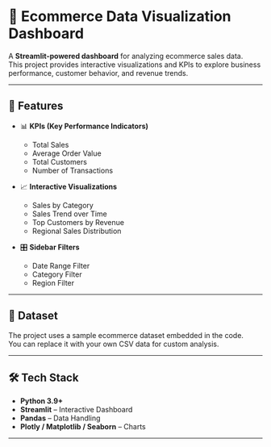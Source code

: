 # 🛒 Ecommerce Data Visualization Dashboard  

A **Streamlit-powered dashboard** for analyzing ecommerce sales data.  
This project provides interactive visualizations and KPIs to explore business performance, customer behavior, and revenue trends.  

---

## 🚀 Features
- 📊 **KPIs (Key Performance Indicators)**  
  - Total Sales  
  - Average Order Value  
  - Total Customers  
  - Number of Transactions  

- 📈 **Interactive Visualizations**  
  - Sales by Category  
  - Sales Trend over Time  
  - Top Customers by Revenue  
  - Regional Sales Distribution  

- 🎛 **Sidebar Filters**  
  - Date Range Filter  
  - Category Filter  
  - Region Filter  

---

## 📂 Dataset
The project uses a sample ecommerce dataset embedded in the code.  
You can replace it with your own CSV data for custom analysis.  

---

## 🛠️ Tech Stack
- **Python 3.9+**
- **Streamlit** – Interactive Dashboard  
- **Pandas** – Data Handling  
- **Plotly / Matplotlib / Seaborn** – Charts  

---


